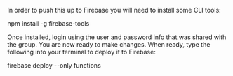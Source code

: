 In order to push this up to Firebase you will need to install some CLI tools:

npm install -g firebase-tools

Once installed, login using the user and password info that was shared with the group. You are now ready to make changes.
When ready, type the following into your terminal to deploy it to Firebase:

firebase deploy --only functions